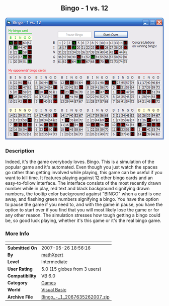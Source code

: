 ﻿<div align="center">

## Bingo \- 1 vs\. 12

<img src="PIC20075262232136650.gif">
</div>

### Description

Indeed, it's the game everybody loves. Bingo. This is a simulation of the popular game and it's automated. Even though you just watch the spaces go rather than getting involved while playing, this game can be useful if you want to kill time. It features playing against 12 other bingo cards and an easy-to-follow interface. The interface consists of the most recently drawn number while in play, red text and black background signifying drawn numbers, the tooltip color background against "BINGO" when a card is one away, and flashing green numbers signifying a bingo. You have the option to pause the game if you need to, and with the game in pause, you have the option to start over if you find that you will most likely lose the game or for any other reason. The simulation stresses how tough getting a bingo could be, so good luck playing, whether it's this game or it's the real bingo game.
 
### More Info
 


<span>             |<span>
---                |---
**Submitted On**   |2007-05-26 18:56:16
**By**             |[mathXpert](https://github.com/Planet-Source-Code/PSCIndex/blob/master/ByAuthor/mathxpert.md)
**Level**          |Intermediate
**User Rating**    |5.0 (15 globes from 3 users)
**Compatibility**  |VB 6\.0
**Category**       |[Games](https://github.com/Planet-Source-Code/PSCIndex/blob/master/ByCategory/games__1-38.md)
**World**          |[Visual Basic](https://github.com/Planet-Source-Code/PSCIndex/blob/master/ByWorld/visual-basic.md)
**Archive File**   |[Bingo\_\-\_1\_2067635262007\.zip](https://github.com/Planet-Source-Code/mathxpert-bingo-1-vs-12__1-68679/archive/master.zip)








